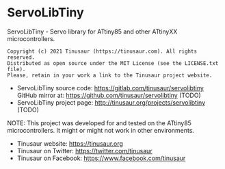 # ServoLibTiny

ServoLibTiny - Servo library for ATtiny85 and other ATtinyXX microcontrollers.

    Copyright (c) 2021 Tinusaur (https://tinusaur.com). All rights reserved.
    Distributed as open source under the MIT License (see the LICENSE.txt file).
    Please, retain in your work a link to the Tinusaur project website.

- ServoLibTiny source code: https://gitlab.com/tinusaur/servolibtiny
  GitHub mirror at: https://github.com/tinusaur/servolibtiny (TODO)
- ServoLibTiny project page: http://tinusaur.org/projects/servolibtiny (TODO)

NOTE: This project was developed for and tested on the ATtiny85 microcontrollers. It might or might not work in other environments.

- Tinusaur website: https://tinusaur.org
- Tinusaur on Twitter: https://twitter.com/tinusaur
- Tinusaur on Facebook: https://www.facebook.com/tinusaur


